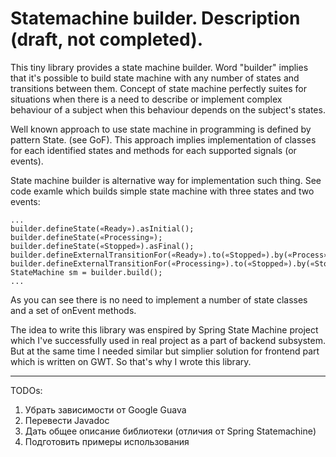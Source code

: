# Statemachine builder. Description (draft, not completed).

This tiny library provides a state machine builder. Word "builder" implies that it's possible to build state machine with any number of states and transitions between them. Concept of state machine perfectly suites for situations when there is a need to describe or implement complex behaviour of a subject when this behaviour depends on the subject's states.

Well known approach to use state machine in programming is defined by pattern State. (see GoF). This approach implies implementation of classes for each identified states and methods for each supported signals (or events).

State machine builder is alternative way for implementation such thing.
See code examle which builds simple state machine with three states and two events:

    ...
    builder.defineState(«Ready»).asInitial();
    builder.defineState(«Processing»);
    builder.defineState(«Stopped»).asFinal();
    builder.defineExternalTransitionFor(«Ready»).to(«Stopped»).by(«Process»);
    builder.defineExternalTransitionFor(«Processing»).to(«Stopped»).by(«Stop»);
    StateMachine sm = builder.build();
    ...

As you can see there is no need to implement a number of state classes and a set of onEvent methods.

The idea to write this library was enspired by Spring State Machine project which I've successfully used in real project as a part of backend subsystem. But at the same time I needed similar but simplier solution for frontend part which is written on GWT. So that's why I wrote this library.

-------
TODOs:
1. Убрать зависимости от Google Guava
2. Перевести Javadoc
3. Дать общее описание библиотеки (отличия от Spring Statemachine)
4. Подготовить примеры использования
